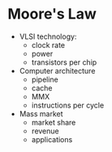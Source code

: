 # Moore's Law


+ VLSI technology:
	+ clock rate
	+ power
	+ transistors per chip
+ Computer architecture
	+ pipeline
	+ cache
	+ MMX
	+ instructions per cycle
+ Mass market
	+ market share
	+ revenue
	+ applications
	